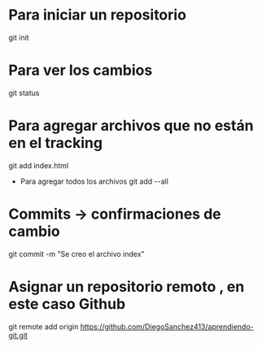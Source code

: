 # Para iniciar un repositorio
git init

# Para ver los cambios
git status

# Para agregar archivos que no están en el tracking
git add index.html

- Para agregar todos los archivos
git add --all
# Commits -> confirmaciones de cambio
git commit -m "Se creo el archivo index"

# Asignar un repositorio remoto , en este caso Github
git remote add origin https://github.com/DiegoSanchez413/aprendiendo-git.git